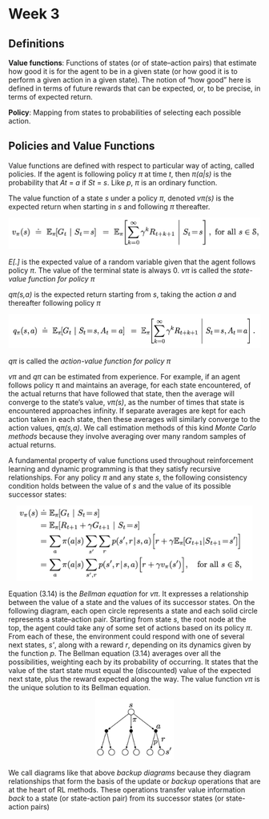 # Week 3

## Definitions

**Value functions**: Functions of states (or of state–action pairs) that
estimate how good it is for the agent to be in a given state (or how good it is
to perform a given action in a given state). The notion of “how good” here is
defined in terms of future rewards that can be expected, or, to be precise, in
terms of expected return.

**Policy**: Mapping from states to probabilities of selecting each possible
action.

## Policies and Value Functions

Value functions are defined with respect to particular way of acting, called
policies. If the agent is following policy *π* at time *t*, then *π(a|s)* is the
probability that *At* = *a* if *St* = *s*. Like *p*, *π* is an ordinary
function.

The value function of a state *s* under a policy *π*, denoted *vπ(s)* is the
expected return when starting in *s* and following *π* thereafter.

<p align="center">
<img
src="https://github.com/vdouet/Reinforcement-Learning/blob/master/Reinforcement%20Learning%20Specialization%20-%20Alberta%20University%20/Images/valuefunction1.png"
alt="Update rule" title="Update rule" width="510" height="62" />
</p>

*E[.]* is the expected value of a random variable given that the agent follows
policy *π*. The value of the terminal state is always 0. *vπ* is called the
*state-value function for policy π*

*qπ(s,a)* is the expected return starting from *s*, taking the action *a* and
thereafter following policy *π*

<p align="center">
<img
src="https://github.com/vdouet/Reinforcement-Learning/blob/master/Reinforcement%20Learning%20Specialization%20-%20Alberta%20University%20/Images/actionvaluefunction.png"
alt="Update rule" title="Update rule" width="546" height="68" />
</p>

*qπ* is called the *action-value function for policy π*

*vπ* and *qπ* can be estimated from experience. For example, if an agent
follows policy π and maintains an average, for each state encountered, of the
actual returns that have followed that state, then the average will converge to
the state’s value, *vπ(s)*, as the number of times that state is encountered
approaches infinity. If separate averages are kept for each action taken in
each state, then these averages will similarly converge to the action values,
*qπ(s,a)*. We call estimation methods of this kind *Monte Carlo methods* because
they involve averaging over many random samples of actual returns.

A fundamental property of value functions used throughout reinforcement
learning and dynamic programming is that they satisfy recursive relationships.
For any policy *π* and any state *s*, the following consistency condition holds
between the value of *s* and the value of its possible successor states:

<p align="center">
<img
src="https://github.com/vdouet/Reinforcement-Learning/blob/master/Reinforcement%20Learning%20Specialization%20-%20Alberta%20University%20/Images/valuefunctionrecursive.png"
alt="Update rule" title="Update rule" width="472" height="150" />
</p>

Equation (3.14) is the *Bellman equation* for *vπ*. It expresses a relationship
between the value of a state and the values of its successor states. On the
following diagram, each open circle represents a state and each solid circle
represents a state–action pair. Starting from state *s*, the root node at the
top, the agent could take any of some set of actions based on its policy *π*.
From each of these, the environment could respond with one of several next
states, *s'*, along with a reward *r*, depending on its dynamics given by the
function *p*. The Bellman equation (3.14) averages over all the possibilities,
weighting each by its probability of occurring. It states that the value of the
start state must equal the (discounted) value of the expected next state, plus
the reward expected along the way. The value function *vπ* is the unique
solution to its Bellman equation.

<p align="center">
<img
src="https://github.com/vdouet/Reinforcement-Learning/blob/master/Reinforcement%20Learning%20Specialization%20-%20Alberta%20University%20/Images/backupdiagram.png"
alt="Update rule" title="Update rule" width="158" height="122" />
</p>

We call diagrams like that above *backup diagrams* because they diagram
relationships that form the basis of the update or *backup* operations that are
at the heart of RL methods. These operations transfer value information *back*
to a state (or state-action pair) from its successor states (or state-action
pairs)
